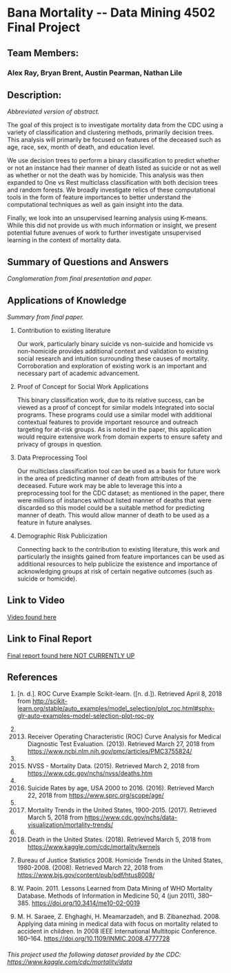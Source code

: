 # Bana Mortality -- Data Mining 4502 Final Project

## Team Members:
### Alex Ray, Bryan Brent, Austin Pearman, Nathan Lile

## Description:
<em>Abbreviated version of abstract.</em>

The goal of this project is to investigate mortality data from the CDC using a variety of classification and clustering methods, primarily decision trees. This analysis will primarily be focused on features of the deceased such as age, race, sex, month of death, and education level.

We use decision trees to perform a binary classification to predict whether or not an instance had their manner of death listed as suicide or not as well as whether or not the death was by homicide. This analysis was then expanded to One vs Rest multiclass classification with both decision trees and random forests. We broadly investigate relics of these computational tools in the form of feature importances to better understand the computational techniques as well as gain insight into the data.

Finally, we look into an unsupervised learning analysis using K-means. While this did not provide us with much information or insight, we present potential future avenues of work to further investigate unsupervised learning in the context of mortality data.

## Summary of Questions and Answers
<em>Conglomeration from final presentation and paper.</em>


## Applications of Knowledge
<em>Summary from final paper.</em>
1. Contribution to existing literature

   Our work, particularly binary suicide vs non-suicide and homicide vs non-homicide provides additional context and validation to existing social research and intuition surrounding these causes of mortality. Corroboration and exploration of existing work is an important and necessary part of academic advancement.
2. Proof of Concept for Social Work Applications

   This binary classification work, due to its relative success, can be viewed as a proof of concept for similar models integrated into social programs. These programs could use a similar model with additional contextual features to provide important resource and outreach targeting for at-risk groups. As is noted in the paper, this application would require extensive work from domain experts to ensure safety and privacy of groups in question.
3. Data Preprocessing Tool

   Our multiclass classification tool can be used as a basis for future work in the area of predicting manner of death from attributes of the deceased. Future work may be able to leverage this into a preprocessing tool for the CDC dataset; as mentioned in the paper, there were millions of instances without listed manner of deaths that were discarded so this model could be a suitable method for predicting manner of death. This would allow manner of death to be used as a feature in future analyses.
4. Demographic Risk Publicization

   Connecting back to the contribution to existing literature, this work and particularly the insights gained from feature importances can be used as additional resources to help publicize the existence and importance of acknowledging groups at risk of certain negative outcomes (such as suicide or homicide).

## Link to Video
[Video found here](23_AnalysisOfDeathInTheUS_Part5.swf)

## Link to Final Report
[Final report found here NOT CURRENTLY UP](23_AnalysisOfDeathInTheUS_Part5.swf)

## References
1. [n. d.]. ROC Curve Example Scikit-learn. ([n. d.]). Retrieved April 8, 2018 from http://scikit-learn.org/stable/auto_examples/model_selection/plot_roc.html#sphx-glr-auto-examples-model-selection-plot-roc-py

2. 2013. Receiver Operating Characteristic (ROC) Curve Analysis for Medical
Diagnostic Test Evaluation. (2013). Retrieved March 27, 2018 from https://www.ncbi.nlm.nih.gov/pmc/articles/PMC3755824/

3. 2015. NVSS - Mortality Data. (2015). Retrieved March 2, 2018 from https://www.cdc.gov/nchs/nvss/deaths.htm

4. 2016. Suicide Rates by age, USA 2000 to 2016. (2016). Retrieved March 22, 2018 from https://www.sprc.org/scope/age/

5. 2017. Mortality Trends in the United States, 1900-2015. (2017). Retrieved March 5, 2018 from https://www.cdc.gov/nchs/data-visualization/mortality-trends/

6. 2018. Death in the United States. (2018). Retrieved March 5, 2018 from https://www.kaggle.com/cdc/mortality/kernels

7. Bureau of Justice Statistics 2008. Homicide Trends in the United States, 1980-2008. (2008). Retrieved March 22, 2018 from https://www.bjs.gov/content/pub/pdf/htus8008/

8. W. Paoin. 2011. Lessons Learned from Data Mining of WHO Mortality Database. Methods of Information in Medicine 50, 4 (jun 2011), 380–385. https://doi.org/10.3414/me10-02-0019

9. M. H. Saraee, Z. Ehghaghi, H. Meamarzadeh, and B. Zibanezhad. 2008. Applying data mining in medical data with focus on mortality related to accident in children. In 2008 IEEE International Multitopic Conference. 160–164. https://doi.org/10.1109/INMIC.2008.4777728

###### This project used the following dataset provided by the CDC: https://www.kaggle.com/cdc/mortality/data

